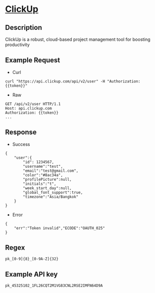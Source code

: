 # [ClickUp](https://clickup.com/api)

## __Description__
ClickUp is a robust, cloud-based project management tool for boosting productivity

## __Example Request__
* Curl
```
curl "https://api.clickup.com/api/v2/user" -H "Authorization: {{token}}"
```

* Raw
```
GET /api/v2/user HTTP/1.1
Host: api.clickup.com
Authorization: {{token}}
...
```

## __Response__
* Success
```
{
    "user":{
        "id": 1234567,
        "username":"test",
        "email":"test@gmail.com",
        "color":"#8ac34a",
        "profilePicture":null,
        "initials":"t",
        "week_start_day":null,
        "global_font_support":true,
        "timezone":"Asia/Bangkok"
    }
}
```
* Error
```
{
    "err":"Token invalid","ECODE":"OAUTH_025"
}
```
## __Regex__
```
pk_[0-9]{8}_[0-9A-Z]{32}
```

## __Example API key__
```
pk_45325102_1FL26CQT2M1VG83CNL2RSE2IMFN64D9A
```

